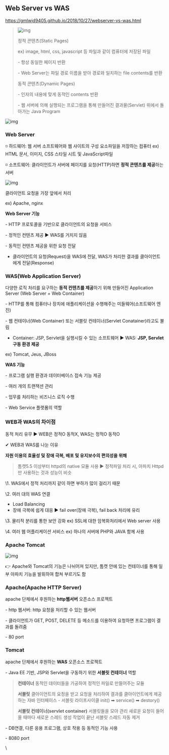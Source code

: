 ## **Web Server** vs **WAS**

https://gmlwjd9405.github.io/2018/10/27/webserver-vs-was.html



> ![img](https://blog.kakaocdn.net/dn/bhc2k9/btq6incGxDV/cKeK4YhXs3SBJc8zwFocZk/img.png)
>
> 
> 정적 콘텐츠(Static Pages)
>
> ex) image, html, css, javascript 등 파일과 같이 컴퓨터에 저장된 파일
>
> \- 항상 동일한 페이지 반환
>
> \- Web Server는 파일 경로 이름을 받아 경로와 일치하는 file contents를 반환
>
> 동적 콘텐츠(Dynamic Pages)
>
> \- 인자의 내용에 맞게 동적인 contents 반환
>
> \- 웹 서버에 의해 실행되는 프로그램을 통해 만들어진 결과물(Servlet) 위에서 돌아가는 Java Program



![img](https://blog.kakaocdn.net/dn/bjai5g/btq6lZaOCPu/AxB9p9uiRMkvtF4VJCYoVk/img.png)



### Web Server

◽ 하드웨어: 웹 서버 소프트웨어와 웹 사이트의 구성 요소파일을 저장하는 컴퓨터 ex) HTML 문서, 이미지, CSS 스타일 시트 및 JavaScript파일

◽ 소프트웨어: 클라이언트가 서버에 페이지를 요청(HTTP)하면 **정적 콘텐츠를 제공**하는 서버



![img](https://blog.kakaocdn.net/dn/QeU4m/btq6kHa8aSK/B5YhtvQGzNrm9wgVV3ubQ0/img.jpg)



클라이언트 요청을 가장 앞에서 처리

ex) Apache, nginx

**Web Server 기능**

\- HTTP 프로토콜을 기반으로 클라이언트의 요청을 서비스

\- 정적인 컨텐츠 제공 ▶ WAS를 거치지 않음

\- 동적인 컨텐츠 제공을 위한 요청 전달

- 클라이언트의 요청(Request)을 WAS에 전달, WAS가 처리한 결과를 클아이언트에게 전달(Response)

 



### WAS(Web Application Server)

다양한 로직 처리를 요구하는 **동적 컨텐츠를 제공**하기 위해 만들어진 Application Server (Web Server + Web Container)

\- HTTP를 통해 컴퓨터나 장치에 애플리케이션을 수행해주는 미들웨어(소프트웨어 엔진)

\- 웹 컨테이너(Web Container) 또는 서블릿 컨테이너(Servlet Conatainer)라고도 불림

- Container: JSP, Servlet을 실행시킬 수 있는 소프트웨어 ▶ WAS: **JSP, Servlet 구동 환경 제공**

ex) Tomcat, Jeus, JBoss

**WAS 기능**

\- 프로그램 실행 환경과 데이터베이스 접속 기능 제공

\- 여러 개의 트랜잭션 관리

\- 업무를 처리하는 비즈니스 로직 수행

\- Web Service 플랫폼의 역할

 



### WEB과 WAS의 차이점

동적 처리 유무 ▶ WEB은 정적O 동적X, WAS는 정적O 동적O

✔ WEB과 WAS를 나눈 이유

**자원 이용의 효율성 및 장애 극복, 배포 및 유지보수의 편의성을 위해**

> 톰캣5.5 이상부터 httpd의 native 모듈 사용 ▶ 정적파일 처리 시, 아파치 Httpd만 사용하는 것과 성능이 비슷

\1. WAS에서 정적 처리까지 같이 하면 부하가 많이 걸리기 때문

\2. 여러 대의 WAS 연결

- Load Balancing
- 장애 극복에 쉽게 대응 ▶ fail over(장애 극복), fail back 처리에 유리

\3. 물리적 분리를 통한 보안 강화 ex) SSL에 대한 암복화처리에서 Web server 사용

\4. 여러 웹 어플리케이션 서비스 ex) 하나의 서버에 PHP와 JAVA 함께 사용

 

### **Apache Tomcat**

![img](https://blog.kakaocdn.net/dn/t5GMc/btq6lpap6HV/Hzi2lD3LJhLFpcs7MaXccK/img.png)

👉 Apache와 Tomcat의 기능은 나뉘어져 있지만, 톰캣 안에 있는 컨테이너를 통해 일부 아파치 기능을 발휘하여 합쳐 부르기도 함

 

### Apache(Apache HTTP Server)

apache 단체에서 후원하는 **http웹서버** 오픈소스 프로젝트

\- http 웹서버: http 요청을 처리할 수 있는 웹서버

\- 클라이언트가 GET, POST, DELETE 등 메소드를 이용하여 요청하면 프로그램이 결과를 돌려줌

\- 80 port

 

### Tomcat

apache 단체에서 후원하는 **WAS** 오픈소스 프로젝트

\- Java EE 기반, JSP와 Servlet을 구동하기 위한 **서블릿 컨테이너** 역할

> **컨테이너**
> 동적인 데이터들을 가공하여 정적인 파일로 만들어주는 모듈
>
> **서블릿**
> 클아이언트의 요청을 받고 요청을 처리하여 결과를 클아이언트에게 제공하는 자바 인터페이스
> \- 서블릿 라이프사이클
> init() ➡ service() ➡ destory()
>
> **서블릿 컨테이너(servlet container)**
> 서블릿들을 모아 관리
> 새로운 요청이 들어올 때마다 새로운 스레드 생성
> 작업이 끝난 서블릿 스레드 자동 제거

\- DB연결, 다른 응용 프로그램, 상호 작용 등 동적인 기능 사용

\- 8080 port

\